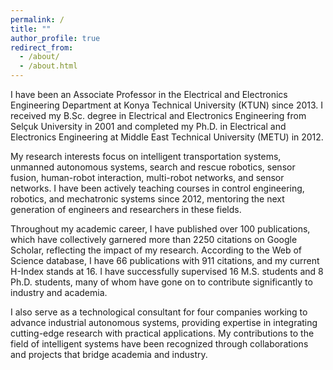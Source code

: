 ```yaml
---
permalink: /
title: ""
author_profile: true
redirect_from: 
  - /about/
  - /about.html
---
```




I have been an Associate Professor in the Electrical and Electronics Engineering Department at Konya Technical University (KTUN) since 2013. I received my B.Sc. degree in Electrical and Electronics Engineering from Selçuk University in 2001 and completed my Ph.D. in Electrical and Electronics Engineering at Middle East Technical University (METU) in 2012.

My research interests focus on intelligent transportation systems, unmanned autonomous systems, search and rescue robotics, sensor fusion, human-robot interaction, multi-robot networks, and sensor networks. I have been actively teaching courses in control engineering, robotics, and mechatronic systems since 2012, mentoring the next generation of engineers and researchers in these fields.

Throughout my academic career, I have published over 100 publications, which have collectively garnered more than 2250 citations on Google Scholar, reflecting the impact of my research. According to the Web of Science database, I have 66 publications with 911 citations, and my current H-Index stands at 16. I have successfully supervised 16 M.S. students and 8 Ph.D. students, many of whom have gone on to contribute significantly to industry and academia.

I also serve as a technological consultant for four companies working to advance industrial autonomous systems, providing expertise in integrating cutting-edge research with practical applications. My contributions to the field of intelligent systems have been recognized through collaborations and projects that bridge academia and industry.
